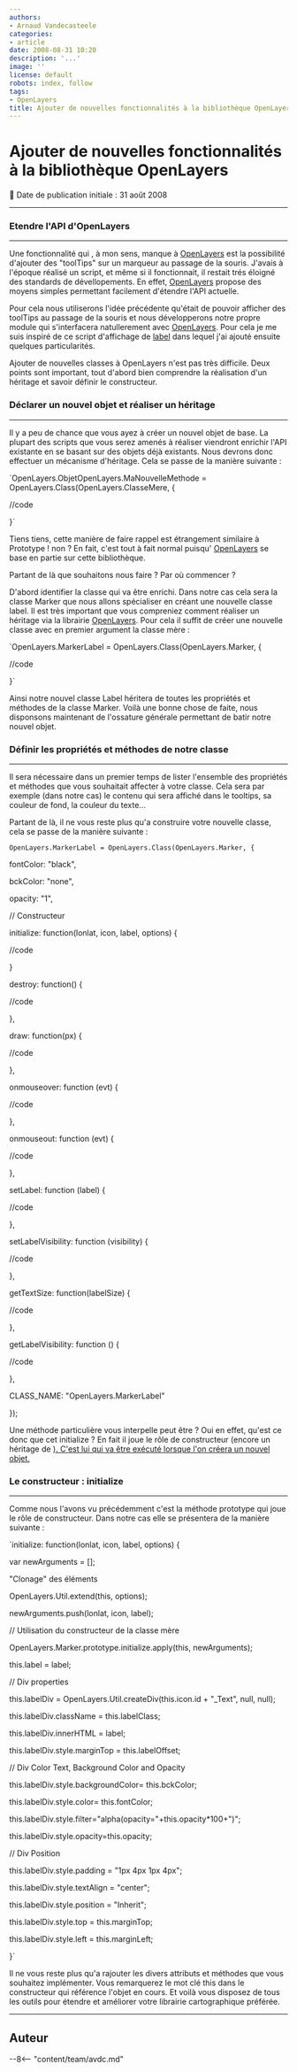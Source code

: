 ```yaml
---
authors:
- Arnaud Vandecasteele
categories:
- article
date: 2008-08-31 10:20
description: '...'
image: ''
license: default
robots: index, follow
tags:
- OpenLayers
title: Ajouter de nouvelles fonctionnalités à la bibliothèque OpenLayers
---
```


# Ajouter de nouvelles fonctionnalités à la bibliothèque OpenLayers


:calendar: Date de publication initiale : 31 août 2008


----

### Etendre l'API d'OpenLayers




---


Une fonctionnalité qui , à mon sens, manque à [OpenLayers](http://openlayers.org/ "Site internet <a href=") est la possibilité d'ajouter des "toolTips" sur un marqueur au passage de la souris. J'avais à l'époque réalisé un script, et même si il fonctionnait, il restait trés éloigné des standards de dévellopements. En effet, [OpenLayers](http://openlayers.org/ "Site internet OpenLayers") propose des moyens simples permettant facilement d'étendre l'API actuelle.


Pour cela nous utiliserons l'idée précédente qu'était de pouvoir afficher des toolTips au passage de la souris et nous développerons notre propre module qui s'interfacera natullerement avec [OpenLayers](http://openlayers.org/ "Site internet OpenLayers"). Pour cela je me suis inspiré de ce script d'affichage de [label](http://trac.openlayers.org/ticket/751 "Script label OpenLayers") dans lequel j'ai ajouté ensuite quelques particularités.


Ajouter de nouvelles classes à OpenLayers n'est pas très difficile. Deux points sont important, tout d'abord bien comprendre la réalisation d'un héritage et savoir définir le constructeur.


### Déclarer un nouvel objet et réaliser un héritage




---


Il y a peu de chance que vous ayez à créer un nouvel objet de base. La plupart des scripts que vous serez amenés à réaliser viendront enrichir l'API existante en se basant sur des objets déjà existants. Nous devrons donc effectuer un mécanisme d'héritage. Cela se passe de la manière suivante :


`OpenLayers.ObjetOpenLayers.MaNouvelleMethode = OpenLayers.Class(OpenLayers.ClasseMere, {  

//code  

}`


Tiens tiens, cette manière de faire rappel est étrangement similaire à Prototype ! non ? En fait, c'est tout à fait normal puisqu' [OpenLayers](http://openlayers.org/ "Site internet OpenLayers") se base en partie sur cette bibliothèque.


Partant de là que souhaitons nous faire ? Par où commencer ?


D'abord identifier la classe qui va être enrichi. Dans notre cas cela sera la classe Marker que nous allons spécialiser en créant une nouvelle classe label. Il est très important que vous compreniez comment réaliser un héritage via la librairie [OpenLayers](http://openlayers.org/ "Site internet OpenLayers"). Pour cela il suffit de créer une nouvelle classe avec en premier argument la classe mère :


`OpenLayers.MarkerLabel = OpenLayers.Class(OpenLayers.Marker, {  

//code  

}`


Ainsi notre nouvel classe Label héritera de toutes les propriétés et méthodes de la classe Marker. Voilà une bonne chose de faite, nous disponsons maintenant de l'ossature générale permettant de batir notre nouvel objet.


### Définir les propriétés et méthodes de notre classe




---


Il sera nécessaire dans un premier temps de lister l'ensemble des propriétés et méthodes que vous souhaitait affecter à votre classe. Cela sera par exemple (dans notre cas) le contenu qui sera affiché dans le tooltips, sa couleur de fond, la couleur du texte...


Partant de là, il ne vous reste plus qu'a construire votre nouvelle classe, cela se passe de la manière suivante :


`OpenLayers.MarkerLabel = OpenLayers.Class(OpenLayers.Marker, {`


fontColor: "black",


bckColor: "none",


opacity: "1",


// Constructeur  

initialize: function(lonlat, icon, label, options) {  

//code  

}


destroy: function() {  

//code  

},


draw: function(px) {  

//code  

},


onmouseover: function (evt) {  

//code  

},


onmouseout: function (evt) {  

//code  

},


setLabel: function (label) {  

//code  

},


setLabelVisibility: function (visibility) {  

//code  

},


getTextSize: function(labelSize) {  

//code  

},


getLabelVisibility: function () {  

//code  

},


CLASS\_NAME: "OpenLayers.MarkerLabel"  

});



Une méthode particulière vous interpelle peut être ? Oui en effet, qu'est ce donc que cet initialize ? En fait il joue le rôle de constructeur (encore un héritage de [). C'est lui qui va être exécuté lorsque l'on créera un nouvel objet.](http://www.prototypejs.org "site internet prototype")


### Le constructeur : initialize




---


Comme nous l'avons vu précédemment c'est la méthode prototype qui joue le rôle de constructeur. Dans notre cas elle se présentera de la manière suivante :


`initialize: function(lonlat, icon, label, options) {  

var newArguments = [];  

"Clonage" des éléments  

OpenLayers.Util.extend(this, options);  

newArguments.push(lonlat, icon, label);  

// Utilisation du constructeur de la classe mère  

OpenLayers.Marker.prototype.initialize.apply(this, newArguments);  

this.label = label;  

// Div properties  

this.labelDiv = OpenLayers.Util.createDiv(this.icon.id + "_Text", null, null);  

this.labelDiv.className = this.labelClass;  

this.labelDiv.innerHTML = label;  

this.labelDiv.style.marginTop = this.labelOffset;  

// Div Color Text, Background Color and Opacity  

this.labelDiv.style.backgroundColor= this.bckColor;  

this.labelDiv.style.color= this.fontColor;  

this.labelDiv.style.filter="alpha(opacity="+this.opacity*100+")";  

this.labelDiv.style.opacity=this.opacity;  

// Div Position  

this.labelDiv.style.padding = "1px 4px 1px 4px";  

this.labelDiv.style.textAlign = "center";  

this.labelDiv.style.position = "Inherit";  

this.labelDiv.style.top = this.marginTop;  

this.labelDiv.style.left = this.marginLeft;  

}`


Il ne vous reste plus qu'a rajouter les divers attributs et méthodes que vous souhaitez implémenter. Vous remarquerez le mot clé this dans le constructeur qui référence l'objet en cours. Et voilà vous disposez de tous les outils pour étendre et améliorer votre librairie cartographique préférée.




----

## Auteur

--8<-- "content/team/avdc.md"
